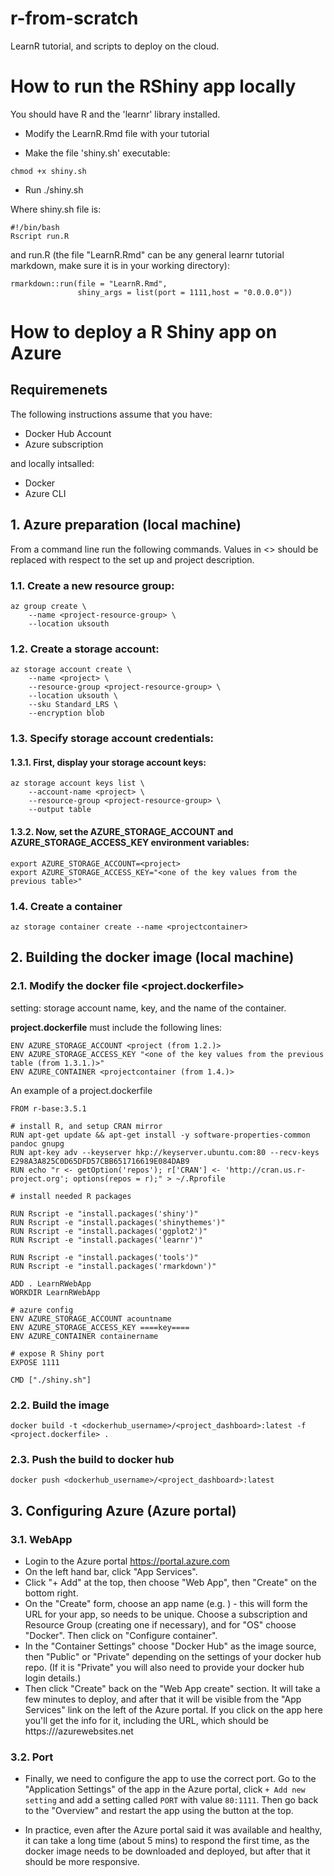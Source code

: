 # r-from-scratch
LearnR tutorial, and scripts to deploy on the cloud.

# How to run the RShiny app locally

You should have R and the 'learnr' library installed.

* Modify the LearnR.Rmd file with your tutorial

* Make the file 'shiny.sh' executable: 

```
chmod +x shiny.sh
```
* Run ./shiny.sh

Where shiny.sh file is:

```
#!/bin/bash
Rscript run.R

```

and run.R (the file "LearnR.Rmd" can be any general learnr tutorial markdown, make sure it is in your working directory):

```
rmarkdown::run(file = "LearnR.Rmd",
               shiny_args = list(port = 1111,host = "0.0.0.0"))

```



# How to deploy a R Shiny app on Azure

## Requiremenets

The following instructions assume that you have:

* Docker Hub Account
* Azure subscription 

and locally intsalled:

* Docker
* Azure CLI

## 1. Azure preparation (local machine)

From a command line run the following commands. Values in <> should be replaced with respect to the set up and project description.

### 1.1. Create a new resource group:

```
az group create \
    --name <project-resource-group> \
    --location uksouth
```

### 1.2. Create a storage account:

```
az storage account create \
    --name <project> \
    --resource-group <project-resource-group> \
    --location uksouth \
    --sku Standard_LRS \
	--encryption blob
```

### 1.3. Specify storage account credentials:

#### 1.3.1. First, display your storage account keys:

```
az storage account keys list \
    --account-name <project> \
    --resource-group <project-resource-group> \
    --output table
```

#### 1.3.2. Now, set the AZURE_STORAGE_ACCOUNT and AZURE_STORAGE_ACCESS_KEY environment variables:

```
export AZURE_STORAGE_ACCOUNT=<project>
export AZURE_STORAGE_ACCESS_KEY="<one of the key values from the previous table>"
```

### 1.4. Create a container

```
az storage container create --name <projectcontainer>
```

## 2. Building the docker image (local machine)

### 2.1. Modify the docker file <project.dockerfile>

setting: storage account name, key, and the name of the container.

**project.dockerfile** must include the following lines:

```
ENV AZURE_STORAGE_ACCOUNT <project (from 1.2.)>
ENV AZURE_STORAGE_ACCESS_KEY "<one of the key values from the previous table (from 1.3.1.)>"
ENV AZURE_CONTAINER <projectcontainer (from 1.4.)>
```

An example of a project.dockerfile

```
FROM r-base:3.5.1

# install R, and setup CRAN mirror
RUN apt-get update && apt-get install -y software-properties-common pandoc gnupg
RUN apt-key adv --keyserver hkp://keyserver.ubuntu.com:80 --recv-keys E298A3A825C0D65DFD57CBB651716619E084DAB9
RUN echo "r <- getOption('repos'); r['CRAN'] <- 'http://cran.us.r-project.org'; options(repos = r);" > ~/.Rprofile

# install needed R packages

RUN Rscript -e "install.packages('shiny')"
RUN Rscript -e "install.packages('shinythemes')"
RUN Rscript -e "install.packages('ggplot2')"
RUN Rscript -e "install.packages('learnr')"

RUN Rscript -e "install.packages('tools')"
RUN Rscript -e "install.packages('rmarkdown')"

ADD . LearnRWebApp
WORKDIR LearnRWebApp

# azure config
ENV AZURE_STORAGE_ACCOUNT acountname
ENV AZURE_STORAGE_ACCESS_KEY ====key====
ENV AZURE_CONTAINER containername

# expose R Shiny port
EXPOSE 1111

CMD ["./shiny.sh"]

```


### 2.2. Build the image 

```
docker build -t <dockerhub_username>/<project_dashboard>:latest -f <project.dockerfile> .

```

### 2.3. Push the build to docker hub

```
docker push <dockerhub_username>/<project_dashboard>:latest

```

## 3. Configuring Azure (Azure portal)


### 3.1. WebApp

 * Login to the Azure portal https://portal.azure.com
 * On the left hand bar, click "App Services".
 * Click "+ Add" at the top, then choose "Web App", then "Create" on the bottom right.
 * On the "Create" form, choose an app name (e.g. <project>) - this will form the URL for your app, so needs to be unique.  Choose a subscription and Resource Group (creating one if necessary), and for "OS" choose "Docker".  Then click on
 "Configure container".
 * In the "Container Settings" choose "Docker Hub" as the image source, then
 "Public" or "Private" depending on the settings of your docker hub repo.
 (If it is "Private" you will also need to provide your docker hub login details.)
 * Then click "Create" back on the "Web App create" section.  It will take a
 few minutes to deploy, and after that it will be visible from the "App Services" link on the left of the Azure portal.  If you click on the app here you'll
 get the info for it, including the URL, which should be
 https://<project>/azurewebsites.net

### 3.2. Port

 * Finally, we need to configure the app to use the correct port.  Go to
 the "Application Settings" of the app in the Azure portal, click ```+ Add new setting``` and add a setting called ```PORT``` with value ```80:1111```.   Then go back to the "Overview" and restart the app using the button at the top.
 
 * In practice, even after the Azure portal said it was available and healthy,  it can take a long time (about 5 mins) to respond the first time, as the docker image needs to be downloaded and deployed, but after that it should be more responsive.


